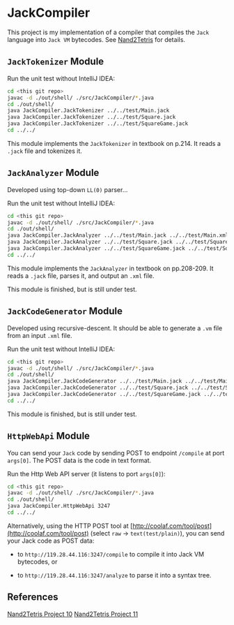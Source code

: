 # JackCompiler

This project is my implementation of a compiler that compiles the `Jack` language into `Jack VM` bytecodes. See [Nand2Tetris](http://nand2tetris.org/) for details.

## `JackTokenizer` Module

Run the unit test without IntelliJ IDEA:

```bash
cd <this git repo>
javac -d ./out/shell/ ./src/JackCompiler/*.java
cd ./out/shell/
java JackCompiler.JackTokenizer ../../test/Main.jack
java JackCompiler.JackTokenizer ../../test/Square.jack
java JackCompiler.JackTokenizer ../../test/SquareGame.jack
cd ../../
```

This module implements the `JackTokenizer` in textbook on p.214. It reads a `.jack` file and tokenizes it.

## `JackAnalyzer` Module

Developed using top-down `LL(0)` parser...

Run the unit test without IntelliJ IDEA:

```bash
cd <this git repo>
javac -d ./out/shell/ ./src/JackCompiler/*.java
cd ./out/shell/
java JackCompiler.JackAnalyzer ../../test/Main.jack ../../test/Main.xml
java JackCompiler.JackAnalyzer ../../test/Square.jack ../../test/Square.xml
java JackCompiler.JackAnalyzer ../../test/SquareGame.jack ../../test/SquareGame.xml
cd ../../
```

This module implements the `JackAnalyzer` in textbook on pp.208-209. It reads a `.jack` file, parses it, and output an `.xml` file.

This module is finished, but is still under test.

## `JackCodeGenerator` Module

Developed using recursive-descent. It should be able to generate a `.vm` file from an input `.xml` file.

Run the unit test without IntelliJ IDEA:

```bash
cd <this git repo>
javac -d ./out/shell/ ./src/JackCompiler/*.java
cd ./out/shell/
java JackCompiler.JackCodeGenerator ../../test/Main.jack ../../test/Main.xml ../../test/Main.vm
java JackCompiler.JackCodeGenerator ../../test/Square.jack ../../test/Square.xml ../../test/Square.vm
java JackCompiler.JackCodeGenerator ../../test/SquareGame.jack ../../test/SquareGame.xml ../../test/SquareGame.vm
cd ../../
```

This module is finished, but is still under test.

## `HttpWebApi` Module

You can send your `Jack` code by sending POST to endpoint `/compile` at port `args[0]`. The POST data is the code in text format.

Run the Http Web API server (it listens to port `args[0]`):

```bash
cd <this git repo>
javac -d ./out/shell/ ./src/JackCompiler/*.java
cd ./out/shell/
java JackCompiler.HttpWebApi 3247
cd ../../
```

Alternatively, using the HTTP POST tool at [http://coolaf.com/tool/post](http://coolaf.com/tool/post) (select `raw` -> `text(test/plain)`), you can send your Jack code as POST data:

- to `http://119.28.44.116:3247/compile` to compile it into Jack VM bytecodes, or

- to `http://119.28.44.116:3247/analyze` to parse it into a syntax tree.

## References

[Nand2Tetris Project 10](http://nand2tetris.org/10.php)
[Nand2Tetris Project 11](http://nand2tetris.org/11.php)